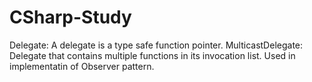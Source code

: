 # CSharp-Study



Delegate: A delegate is a type safe function pointer. 
MulticastDelegate: Delegate that contains multiple functions in its invocation list. Used in implementatin of Observer pattern. 
